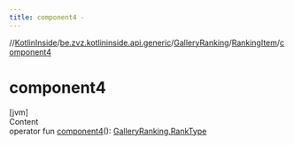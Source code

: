 ```yaml
---
title: component4 -
---
```

//[KotlinInside](../../../index.md)/[be.zvz.kotlininside.api.generic](../../index.md)/[GalleryRanking](../index.md)/[RankingItem](index.md)/[component4](component4.md)



# component4  
[jvm]  
Content  
operator fun [component4](component4.md)(): [GalleryRanking.RankType](../-rank-type/index.md)  



